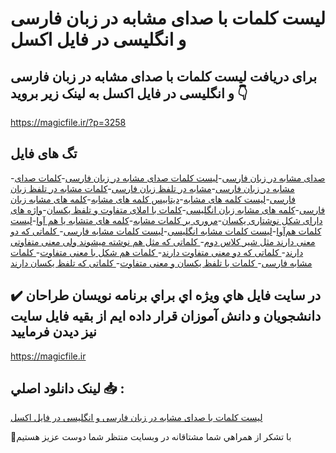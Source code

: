 #  لیست کلمات با صدای مشابه در زبان فارسی و انگلیسی در فایل اکسل

## برای دریافت  لیست کلمات با صدای مشابه در زبان فارسی و انگلیسی در فایل اکسل به لینک زیر بروید 👇

https://magicfile.ir/?p=3258

## تگ های فایل

-[صدای مشابه در زبان فارسی](https://magicfile.ir/product/%da%a9%d9%84%d9%85%d8%a7%d8%aa-%d8%b5%d8%af%d8%a7%db%8c-%d9%85%d8%b4%d8%a7%d8%a8%d9%87-%d8%b2%d8%a8%d8%a7%d9%86-%d9%81%d8%a7%d8%b1%d8%b3%db%8c-%d9%88-%d8%a7%d9%86%da%af%d9%84%db%8c%d8%b3%db%8c-%d8%a7%da%a9%d8%b3%d9%84/)-[لیست کلمات صدای مشابه در زبان فارسی](https://magicfile.ir/product/%da%a9%d9%84%d9%85%d8%a7%d8%aa-%d8%b5%d8%af%d8%a7%db%8c-%d9%85%d8%b4%d8%a7%d8%a8%d9%87-%d8%b2%d8%a8%d8%a7%d9%86-%d9%81%d8%a7%d8%b1%d8%b3%db%8c-%d9%88-%d8%a7%d9%86%da%af%d9%84%db%8c%d8%b3%db%8c-%d8%a7%da%a9%d8%b3%d9%84/)-[کلمات صدای مشابه در زبان فارسی](https://magicfile.ir/product/%da%a9%d9%84%d9%85%d8%a7%d8%aa-%d8%b5%d8%af%d8%a7%db%8c-%d9%85%d8%b4%d8%a7%d8%a8%d9%87-%d8%b2%d8%a8%d8%a7%d9%86-%d9%81%d8%a7%d8%b1%d8%b3%db%8c-%d9%88-%d8%a7%d9%86%da%af%d9%84%db%8c%d8%b3%db%8c-%d8%a7%da%a9%d8%b3%d9%84/)-[مشابه در تلفظ زبان فارسی](https://magicfile.ir/product/%da%a9%d9%84%d9%85%d8%a7%d8%aa-%d8%b5%d8%af%d8%a7%db%8c-%d9%85%d8%b4%d8%a7%d8%a8%d9%87-%d8%b2%d8%a8%d8%a7%d9%86-%d9%81%d8%a7%d8%b1%d8%b3%db%8c-%d9%88-%d8%a7%d9%86%da%af%d9%84%db%8c%d8%b3%db%8c-%d8%a7%da%a9%d8%b3%d9%84/)-[کلمات مشابه در تلفظ زبان فارسی](https://magicfile.ir/product/%da%a9%d9%84%d9%85%d8%a7%d8%aa-%d8%b5%d8%af%d8%a7%db%8c-%d9%85%d8%b4%d8%a7%d8%a8%d9%87-%d8%b2%d8%a8%d8%a7%d9%86-%d9%81%d8%a7%d8%b1%d8%b3%db%8c-%d9%88-%d8%a7%d9%86%da%af%d9%84%db%8c%d8%b3%db%8c-%d8%a7%da%a9%d8%b3%d9%84/)-[لیست کلمه های مشابه](https://magicfile.ir/product/%da%a9%d9%84%d9%85%d8%a7%d8%aa-%d8%b5%d8%af%d8%a7%db%8c-%d9%85%d8%b4%d8%a7%d8%a8%d9%87-%d8%b2%d8%a8%d8%a7%d9%86-%d9%81%d8%a7%d8%b1%d8%b3%db%8c-%d9%88-%d8%a7%d9%86%da%af%d9%84%db%8c%d8%b3%db%8c-%d8%a7%da%a9%d8%b3%d9%84/)-[دیتابیس کلمه های مشابه](https://magicfile.ir/product/%da%a9%d9%84%d9%85%d8%a7%d8%aa-%d8%b5%d8%af%d8%a7%db%8c-%d9%85%d8%b4%d8%a7%d8%a8%d9%87-%d8%b2%d8%a8%d8%a7%d9%86-%d9%81%d8%a7%d8%b1%d8%b3%db%8c-%d9%88-%d8%a7%d9%86%da%af%d9%84%db%8c%d8%b3%db%8c-%d8%a7%da%a9%d8%b3%d9%84/)-[کلمه های مشابه زبان فارسی](https://magicfile.ir/product/%da%a9%d9%84%d9%85%d8%a7%d8%aa-%d8%b5%d8%af%d8%a7%db%8c-%d9%85%d8%b4%d8%a7%d8%a8%d9%87-%d8%b2%d8%a8%d8%a7%d9%86-%d9%81%d8%a7%d8%b1%d8%b3%db%8c-%d9%88-%d8%a7%d9%86%da%af%d9%84%db%8c%d8%b3%db%8c-%d8%a7%da%a9%d8%b3%d9%84/)-[کلمه های مشابه زبان انگلیسی](https://magicfile.ir/product/%da%a9%d9%84%d9%85%d8%a7%d8%aa-%d8%b5%d8%af%d8%a7%db%8c-%d9%85%d8%b4%d8%a7%d8%a8%d9%87-%d8%b2%d8%a8%d8%a7%d9%86-%d9%81%d8%a7%d8%b1%d8%b3%db%8c-%d9%88-%d8%a7%d9%86%da%af%d9%84%db%8c%d8%b3%db%8c-%d8%a7%da%a9%d8%b3%d9%84/)-[کلمات با املای متفاوت و تلفظ یکسان](https://magicfile.ir/product/%da%a9%d9%84%d9%85%d8%a7%d8%aa-%d8%b5%d8%af%d8%a7%db%8c-%d9%85%d8%b4%d8%a7%d8%a8%d9%87-%d8%b2%d8%a8%d8%a7%d9%86-%d9%81%d8%a7%d8%b1%d8%b3%db%8c-%d9%88-%d8%a7%d9%86%da%af%d9%84%db%8c%d8%b3%db%8c-%d8%a7%da%a9%d8%b3%d9%84/)-[واژه های دارای شکل نوشتاری یکسان](https://magicfile.ir/product/%da%a9%d9%84%d9%85%d8%a7%d8%aa-%d8%b5%d8%af%d8%a7%db%8c-%d9%85%d8%b4%d8%a7%d8%a8%d9%87-%d8%b2%d8%a8%d8%a7%d9%86-%d9%81%d8%a7%d8%b1%d8%b3%db%8c-%d9%88-%d8%a7%d9%86%da%af%d9%84%db%8c%d8%b3%db%8c-%d8%a7%da%a9%d8%b3%d9%84/)-[مروری بر کلمات مشابه](https://magicfile.ir/product/%da%a9%d9%84%d9%85%d8%a7%d8%aa-%d8%b5%d8%af%d8%a7%db%8c-%d9%85%d8%b4%d8%a7%d8%a8%d9%87-%d8%b2%d8%a8%d8%a7%d9%86-%d9%81%d8%a7%d8%b1%d8%b3%db%8c-%d9%88-%d8%a7%d9%86%da%af%d9%84%db%8c%d8%b3%db%8c-%d8%a7%da%a9%d8%b3%d9%84/)-[کلمه های متشابه یا هم آوا](https://magicfile.ir/product/%da%a9%d9%84%d9%85%d8%a7%d8%aa-%d8%b5%d8%af%d8%a7%db%8c-%d9%85%d8%b4%d8%a7%d8%a8%d9%87-%d8%b2%d8%a8%d8%a7%d9%86-%d9%81%d8%a7%d8%b1%d8%b3%db%8c-%d9%88-%d8%a7%d9%86%da%af%d9%84%db%8c%d8%b3%db%8c-%d8%a7%da%a9%d8%b3%d9%84/)-[لیست کلمات هم‌آوا](https://magicfile.ir/product/%da%a9%d9%84%d9%85%d8%a7%d8%aa-%d8%b5%d8%af%d8%a7%db%8c-%d9%85%d8%b4%d8%a7%d8%a8%d9%87-%d8%b2%d8%a8%d8%a7%d9%86-%d9%81%d8%a7%d8%b1%d8%b3%db%8c-%d9%88-%d8%a7%d9%86%da%af%d9%84%db%8c%d8%b3%db%8c-%d8%a7%da%a9%d8%b3%d9%84/)-[لیست کلمات مشابه انگلیسی](https://magicfile.ir/product/%da%a9%d9%84%d9%85%d8%a7%d8%aa-%d8%b5%d8%af%d8%a7%db%8c-%d9%85%d8%b4%d8%a7%d8%a8%d9%87-%d8%b2%d8%a8%d8%a7%d9%86-%d9%81%d8%a7%d8%b1%d8%b3%db%8c-%d9%88-%d8%a7%d9%86%da%af%d9%84%db%8c%d8%b3%db%8c-%d8%a7%da%a9%d8%b3%d9%84/)-[لیست کلمات مشابه فارسی](https://magicfile.ir/product/%da%a9%d9%84%d9%85%d8%a7%d8%aa-%d8%b5%d8%af%d8%a7%db%8c-%d9%85%d8%b4%d8%a7%d8%a8%d9%87-%d8%b2%d8%a8%d8%a7%d9%86-%d9%81%d8%a7%d8%b1%d8%b3%db%8c-%d9%88-%d8%a7%d9%86%da%af%d9%84%db%8c%d8%b3%db%8c-%d8%a7%da%a9%d8%b3%d9%84/)-[ کلماتی که دو معنی دارند مثل شیر کلاس دوم](https://magicfile.ir/product/%da%a9%d9%84%d9%85%d8%a7%d8%aa-%d8%b5%d8%af%d8%a7%db%8c-%d9%85%d8%b4%d8%a7%d8%a8%d9%87-%d8%b2%d8%a8%d8%a7%d9%86-%d9%81%d8%a7%d8%b1%d8%b3%db%8c-%d9%88-%d8%a7%d9%86%da%af%d9%84%db%8c%d8%b3%db%8c-%d8%a7%da%a9%d8%b3%d9%84/)-[ کلماتی که مثل هم نوشته میشوند ولی معنی متفاوتی دارند](https://magicfile.ir/product/%da%a9%d9%84%d9%85%d8%a7%d8%aa-%d8%b5%d8%af%d8%a7%db%8c-%d9%85%d8%b4%d8%a7%d8%a8%d9%87-%d8%b2%d8%a8%d8%a7%d9%86-%d9%81%d8%a7%d8%b1%d8%b3%db%8c-%d9%88-%d8%a7%d9%86%da%af%d9%84%db%8c%d8%b3%db%8c-%d8%a7%da%a9%d8%b3%d9%84/)-[ کلماتی که دو معنی متفاوت دارند](https://magicfile.ir/product/%da%a9%d9%84%d9%85%d8%a7%d8%aa-%d8%b5%d8%af%d8%a7%db%8c-%d9%85%d8%b4%d8%a7%d8%a8%d9%87-%d8%b2%d8%a8%d8%a7%d9%86-%d9%81%d8%a7%d8%b1%d8%b3%db%8c-%d9%88-%d8%a7%d9%86%da%af%d9%84%db%8c%d8%b3%db%8c-%d8%a7%da%a9%d8%b3%d9%84/)-[ کلمات هم شکل با معنی متفاوت](https://magicfile.ir/product/%da%a9%d9%84%d9%85%d8%a7%d8%aa-%d8%b5%d8%af%d8%a7%db%8c-%d9%85%d8%b4%d8%a7%d8%a8%d9%87-%d8%b2%d8%a8%d8%a7%d9%86-%d9%81%d8%a7%d8%b1%d8%b3%db%8c-%d9%88-%d8%a7%d9%86%da%af%d9%84%db%8c%d8%b3%db%8c-%d8%a7%da%a9%d8%b3%d9%84/)-[ کلمات مشابه فارسی](https://magicfile.ir/product/%da%a9%d9%84%d9%85%d8%a7%d8%aa-%d8%b5%d8%af%d8%a7%db%8c-%d9%85%d8%b4%d8%a7%d8%a8%d9%87-%d8%b2%d8%a8%d8%a7%d9%86-%d9%81%d8%a7%d8%b1%d8%b3%db%8c-%d9%88-%d8%a7%d9%86%da%af%d9%84%db%8c%d8%b3%db%8c-%d8%a7%da%a9%d8%b3%d9%84/)-[ کلمات با تلفظ یکسان و معنی متفاوت](https://magicfile.ir/product/%da%a9%d9%84%d9%85%d8%a7%d8%aa-%d8%b5%d8%af%d8%a7%db%8c-%d9%85%d8%b4%d8%a7%d8%a8%d9%87-%d8%b2%d8%a8%d8%a7%d9%86-%d9%81%d8%a7%d8%b1%d8%b3%db%8c-%d9%88-%d8%a7%d9%86%da%af%d9%84%db%8c%d8%b3%db%8c-%d8%a7%da%a9%d8%b3%d9%84/)-[ کلماتی که تلفظ یکسان دارند](https://magicfile.ir/product/%da%a9%d9%84%d9%85%d8%a7%d8%aa-%d8%b5%d8%af%d8%a7%db%8c-%d9%85%d8%b4%d8%a7%d8%a8%d9%87-%d8%b2%d8%a8%d8%a7%d9%86-%d9%81%d8%a7%d8%b1%d8%b3%db%8c-%d9%88-%d8%a7%d9%86%da%af%d9%84%db%8c%d8%b3%db%8c-%d8%a7%da%a9%d8%b3%d9%84/)

## ✔️ در سايت فايل هاي ويژه اي براي برنامه نويسان طراحان دانشجويان و دانش آموزان قرار داده ايم از بقيه فايل سايت نيز ديدن فرماييد

https://magicfile.ir


## لينک دانلود اصلي 📥 :

[ لیست کلمات با صدای مشابه در زبان فارسی و انگلیسی در فایل اکسل](https://magicfile.ir/product/%da%a9%d9%84%d9%85%d8%a7%d8%aa-%d8%b5%d8%af%d8%a7%db%8c-%d9%85%d8%b4%d8%a7%d8%a8%d9%87-%d8%b2%d8%a8%d8%a7%d9%86-%d9%81%d8%a7%d8%b1%d8%b3%db%8c-%d9%88-%d8%a7%d9%86%da%af%d9%84%db%8c%d8%b3%db%8c-%d8%a7%da%a9%d8%b3%d9%84/) 


🙏با تشکر از همراهي شما مشتاقانه در وبسایت منتظر شما دوست عزیز هستیم

